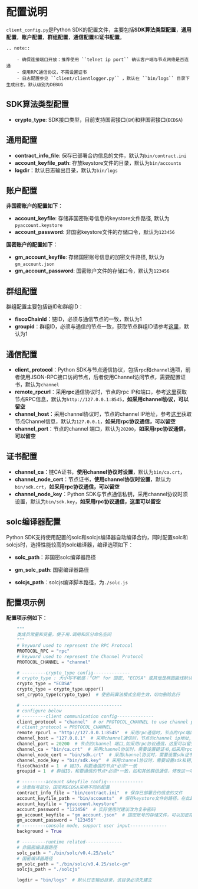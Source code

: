 # 配置说明

`client_config.py`是Python SDK的配置文件，主要包括**SDK算法类型配置**，**通用配置**，**账户配置**，**群组配置**，**通信配置**和**证书配置**。

```eval_rst
.. note::

    - 确保连接端口开放：推荐使用 ``telnet ip port`` 确认客户端与节点网络是否连通
    - 使用RPC通信协议，不需设置证书
    - 日志配置参见 ``client/clientlogger.py`` ，默认在 ``bin/logs`` 目录下生成日志，默认级别为DEBUG
```

## SDK算法类型配置

- **crypto_type**: SDK接口类型，目前支持国密接口(`GM`)和非国密接口(`ECDSA`)

## 通用配置

- **contract_info_file**: 保存已部署合约信息的文件，默认为`bin/contract.ini`
- **account_keyfile_path**: 存放keystore文件的目录，默认为`bin/accounts`
- **logdir**：默认日志输出目录，默认为`bin/logs`

## 账户配置

**非国密账户的配置如下：**

- **account_keyfile**: 存储非国密账号信息的keystore文件路径, 默认为`pyaccount.keystore`
- **account_password**: 非国密keystore文件的存储口令，默认为`123456`

**国密账户的配置如下：**
- **gm_account_keyfile**: 存储国密账号信息的加密文件路径, 默认为`gm_account.json`
- **gm_account_password**: 国密账户文件的存储口令，默认为`123456`


## 群组配置

群组配置主要包括链ID和群组ID：

- **fiscoChainId**：链ID，必须与通信节点的一致，默认为1
- **groupid**：群组ID，必须与通信的节点一致，获取节点群组ID请参考[这里](../../blockchain_dev/configuration.html#id10)，默认为1

## 通信配置

- **client_protocol**：Python SDK与节点通信协议，包括`rpc`和`channel`选项，前者使用JSON-RPC接口访问节点，后者使用Channel访问节点，需要配置证书，默认为`channel`
- **remote_rpcurl**：采用**rpc**通信协议时，节点的rpc IP和端口，参考[这里](../../blockchain_dev/configuration.html#rpc)获取节点RPC信息，默认为`http://127.0.0.1:8545`，**如采用channel协议，可以留空**
- **channel_host**：采用channel协议时，节点的channel IP地址，参考[这里](../../blockchain_dev/configuration.html#rpc)获取节点Channel信息，默认为`127.0.0.1`，**如采用rpc协议通信，可以留空**
- **channel_port**：节点的channel 端口，默认为`20200`，**如采用rpc协议通信，可以留空**

## 证书配置

- **channel_ca**：链CA证书，**使用channel协议时设置**，默认为`bin/ca.crt`，
- **channel_node_cert**：节点证书，**使用channel协议时设置**，默认为`bin/sdk.crt`，**如采用rpc协议通信，可以留空**
- **channel_node_key**：Python SDK与节点通信私钥，采用channel协议时须设置，默认为`bin/sdk.key`，**如采用rpc协议通信，这里可以留空**

## solc编译器配置

Python SDK支持使用配置的solc和solcjs编译器自动编译合约，同时配置solc和solcjs时，选择性能较高的solc编译器，编译选项如下：

- **solc_path**：非国密solc编译器路径

- **gm_solc_path**: 国密编译器路径

- **solcjs_path**：solcjs编译脚本路径，为`./solc.js` 


## 配置项示例

**配置项示例如下**：

```python
    """
    类成员常量和变量，便于用.调用和区分命名空间
    """
    # keyword used to represent the RPC Protocol
    PROTOCOL_RPC = "rpc"
    # keyword used to represent the Channel Protocol
    PROTOCOL_CHANNEL = "channel"

    # ---------crypto_type config--------------
    # crypto_type : 大小写不敏感："GM" for 国密, "ECDSA" 或其他是椭圆曲线默认实现。
    crypto_type = "ECDSA"
    crypto_type = crypto_type.upper()
    set_crypto_type(crypto_type)  # 使密码算法模式全局生效，切勿删除此行

    # --------------------------------------
    # configure below
    # ---------client communication config--------------
    client_protocol = "channel"  # or PROTOCOL_CHANNEL to use channel prototol
    # client_protocol = PROTOCOL_CHANNEL
    remote_rpcurl = "http://127.0.0.1:8545"  # 采用rpc通信时，节点的rpc端口,和要通信的节点*必须*一致,如采用channel协议通信，这里可以留空
    channel_host = "127.0.0.1"  # 采用channel通信时，节点的channel ip地址,如采用rpc协议通信，这里可以留空
    channel_port = 20200  # 节点的channel 端口,如采用rpc协议通信，这里可以留空
    channel_ca = "bin/ca.crt"  # 采用channel协议时，需要设置链证书,如采用rpc协议通信，这里可以留空
    channel_node_cert = "bin/sdk.crt"  # 采用channel协议时，需要设置sdk证书,如采用rpc协议通信，这里可以留空
    channel_node_key = "bin/sdk.key"  # 采用channel协议时，需要设置sdk私钥,如采用rpc协议通信，这里可以留空
    fiscoChainId = 1  # 链ID，和要通信的节点*必须*一致
    groupid = 1  # 群组ID，和要通信的节点*必须*一致，如和其他群组通信，修改这一项，或者设置bcosclient.py里对应的成员变量

    # ---------account &keyfile config--------------
    # 注意账号部分，国密和ECDSA采用不同的配置
    contract_info_file = "bin/contract.ini"  # 保存已部署合约信息的文件
    account_keyfile_path = "bin/accounts"  # 保存keystore文件的路径，在此路径下,keystore文件以 [name].keystore命名
    account_keyfile = "pyaccount.keystore"
    account_password = "123456"  # 实际使用时建议改为复杂密码
    gm_account_keyfile = "gm_account.json"  # 国密账号的存储文件，可以加密存储,如果留空则不加载gm_account_password = "123456"
    gm_account_password = "123456"
    # ---------console mode, support user input--------------
    background = True

    # ---------runtime related--------------
    # 非国密编译器路径
    solc_path = "./bin/solc/v0.4.25/solc"
    # 国密编译器路径
    gm_solc_path = "./bin/solc/v0.4.25/solc-gm" 
    solcjs_path = "./solcjs"

    logdir = "bin/logs"  # 默认日志输出目录，该目录必须先建立
```

